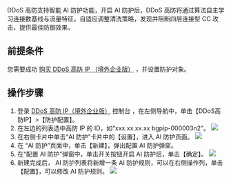 DDoS 高防支持智能 AI 防护功能，开启 AI 防护后，DDoS 高防将通过算法自主学习连接数基线与流量特征，自适应调整清洗策略，发现并阻断四层连接型 CC 攻击，提供最佳防御效果。

## 前提条件
您需要成功 [购买 DDoS 高防 IP （境外企业版）](https://cloud.tencent.com/document/product/1014/56255) ，并设置防护对象。

## 操作步骤
1.	登录 [DDoS 高防 IP（境外企业版）](https://console.cloud.tencent.com/ddos/ddos-basic) 控制台 ，在左侧导航中，单击【DDoS高防IP】>【防护配置】。
2.	在左边的列表选中高防 IP 的 ID，如“xxx.xx.xx.xx bgpip-000003n2”。
![](https://main.qcloudimg.com/raw/d6586694f3fc6b1cbc6099b6b1498c38.png)
3. 在右侧卡片中单击“AI 防护”卡片中的【设置】，进入 AI 防护页面。
![](https://main.qcloudimg.com/raw/e06a0e3066819c70bf24a5207e29d299.png)
4. 在 “AI 防护”页面中，单击【新建】，弹出配置 AI 防护弹窗。
5. 在“配置 AI 防护”弹窗中，单击开关按钮开启 AI 防护后，单击【确定】。
![](https://main.qcloudimg.com/raw/e4ae25644fcaf4b772cccc4a1d60b5f4.png)
6. 新建完成后， AI 防护列表将新增一条 AI 防护规则，可以在右侧操作列，单击【配置】，可以修改 AI 防护规则。
![](https://main.qcloudimg.com/raw/8d43182b94bb827cf98a7d63cec7ae65.png)
